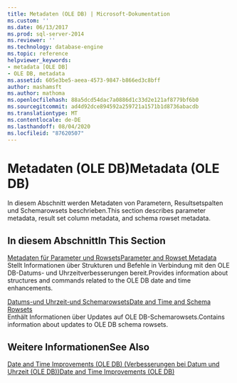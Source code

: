 ```yaml
---
title: Metadaten (OLE DB) | Microsoft-Dokumentation
ms.custom: ''
ms.date: 06/13/2017
ms.prod: sql-server-2014
ms.reviewer: ''
ms.technology: database-engine
ms.topic: reference
helpviewer_keywords:
- metadata [OLE DB]
- OLE DB, metadata
ms.assetid: 605e3be5-aeea-4573-9847-b866ed3c8bff
author: mashamsft
ms.author: mathoma
ms.openlocfilehash: 88a5dcd54dac7a0886d1c33d2e121af8779bf6b0
ms.sourcegitcommit: ad4d92dce894592a259721a1571b1d8736abacdb
ms.translationtype: MT
ms.contentlocale: de-DE
ms.lasthandoff: 08/04/2020
ms.locfileid: "87620507"
---
```

# <a name="metadata-ole-db"></a><span data-ttu-id="dfa27-102">Metadaten (OLE DB)</span><span class="sxs-lookup"><span data-stu-id="dfa27-102">Metadata (OLE DB)</span></span>
  <span data-ttu-id="dfa27-103">In diesem Abschnitt werden Metadaten von Parametern, Resultsetspalten und Schemarowsets beschrieben.</span><span class="sxs-lookup"><span data-stu-id="dfa27-103">This section describes parameter metadata, result set column metadata, and schema rowset metadata.</span></span>  
  
## <a name="in-this-section"></a><span data-ttu-id="dfa27-104">In diesem Abschnitt</span><span class="sxs-lookup"><span data-stu-id="dfa27-104">In This Section</span></span>  
 [<span data-ttu-id="dfa27-105">Metadaten für Parameter und Rowsets</span><span class="sxs-lookup"><span data-stu-id="dfa27-105">Parameter and Rowset Metadata</span></span>](../../relational-databases/native-client-ole-db-date-time/metadata-parameter-and-rowset.md)  
 <span data-ttu-id="dfa27-106">Stellt Informationen über Strukturen und Befehle in Verbindung mit den OLE DB-Datums- und Uhrzeitverbesserungen bereit.</span><span class="sxs-lookup"><span data-stu-id="dfa27-106">Provides information about structures and commands related to the OLE DB date and time enhancements.</span></span>  
  
 [<span data-ttu-id="dfa27-107">Datums-und Uhrzeit-und Schemarowsets</span><span class="sxs-lookup"><span data-stu-id="dfa27-107">Date and Time and Schema Rowsets</span></span>](../../relational-databases/native-client-ole-db-date-time/metadata-date-and-time-and-schema-rowsets.md)  
 <span data-ttu-id="dfa27-108">Enthält Informationen über Updates auf OLE DB-Schemarowsets.</span><span class="sxs-lookup"><span data-stu-id="dfa27-108">Contains information about updates to OLE DB schema rowsets.</span></span>  
  
## <a name="see-also"></a><span data-ttu-id="dfa27-109">Weitere Informationen</span><span class="sxs-lookup"><span data-stu-id="dfa27-109">See Also</span></span>  
 [<span data-ttu-id="dfa27-110">Date and Time Improvements &#40;OLE DB&#41; (Verbesserungen bei Datum und Uhrzeit &#40;OLE DB&#41;)</span><span class="sxs-lookup"><span data-stu-id="dfa27-110">Date and Time Improvements &#40;OLE DB&#41;</span></span>](../../relational-databases/native-client-ole-db-date-time/date-and-time-improvements-ole-db.md)  
  
  

